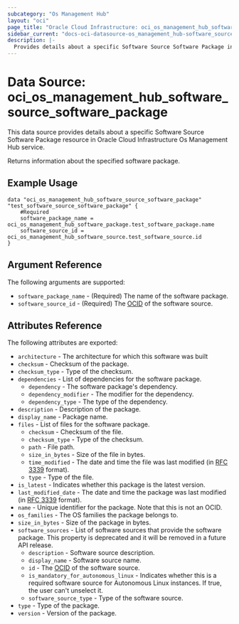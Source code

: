 ```yaml
---
subcategory: "Os Management Hub"
layout: "oci"
page_title: "Oracle Cloud Infrastructure: oci_os_management_hub_software_source_software_package"
sidebar_current: "docs-oci-datasource-os_management_hub-software_source_software_package"
description: |-
  Provides details about a specific Software Source Software Package in Oracle Cloud Infrastructure Os Management Hub service
---
```


# Data Source: oci_os_management_hub_software_source_software_package
This data source provides details about a specific Software Source Software Package resource in Oracle Cloud Infrastructure Os Management Hub service.

Returns information about the specified software package.


## Example Usage

```hcl
data "oci_os_management_hub_software_source_software_package" "test_software_source_software_package" {
	#Required
	software_package_name = oci_os_management_hub_software_package.test_software_package.name
	software_source_id = oci_os_management_hub_software_source.test_software_source.id
}
```

## Argument Reference

The following arguments are supported:

* `software_package_name` - (Required) The name of the software package.
* `software_source_id` - (Required) The [OCID](https://docs.cloud.oracle.com/iaas/Content/General/Concepts/identifiers.htm) of the software source.


## Attributes Reference

The following attributes are exported:

* `architecture` - The architecture for which this software was built
* `checksum` - Checksum of the package.
* `checksum_type` - Type of the checksum.
* `dependencies` - List of dependencies for the software package.
	* `dependency` - The software package's dependency.
	* `dependency_modifier` - The modifier for the dependency.
	* `dependency_type` - The type of the dependency.
* `description` - Description of the package.
* `display_name` - Package name.
* `files` - List of files for the software package.
	* `checksum` - Checksum of the file.
	* `checksum_type` - Type of the checksum.
	* `path` - File path.
	* `size_in_bytes` - Size of the file in bytes.
	* `time_modified` - The date and time the file was last modified (in [RFC 3339](https://tools.ietf.org/rfc/rfc3339) format). 
	* `type` - Type of the file.
* `is_latest` - Indicates whether this package is the latest version.
* `last_modified_date` - The date and time the package was last modified (in [RFC 3339](https://tools.ietf.org/rfc/rfc3339) format).
* `name` - Unique identifier for the package. Note that this is not an OCID.
* `os_families` - The OS families the package belongs to.
* `size_in_bytes` - Size of the package in bytes.
* `software_sources` - List of software sources that provide the software package. This property is deprecated and it will be removed in a future API release.
	* `description` - Software source description.
	* `display_name` - Software source name.
	* `id` - The [OCID](https://docs.cloud.oracle.com/iaas/Content/General/Concepts/identifiers.htm) of the software source.
	* `is_mandatory_for_autonomous_linux` - Indicates whether this is a required software source for Autonomous Linux instances. If true, the user can't unselect it.
	* `software_source_type` - Type of the software source.
* `type` - Type of the package.
* `version` - Version of the package.

